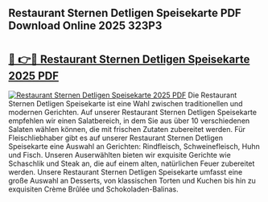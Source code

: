 ## Restaurant Sternen Detligen Speisekarte PDF Download Online 2025 323P3

# <h2><a href="http://gc6xkp.nevu.top/?p=Restaurant+Sternen+Detligen+Speisekarte">🔗 👉🔴 Restaurant Sternen Detligen Speisekarte 2025 PDF</a></h2>

[![Restaurant Sternen Detligen Speisekarte 2025 PDF](https://i.imgur.com/dBaPXMq.png)](http://gc6xkp.nevu.top/?p=Restaurant+Sternen+Detligen+Speisekarte)
Die Restaurant Sternen Detligen Speisekarte ist eine Wahl zwischen traditionellen und modernen Gerichten. Auf unserer Restaurant Sternen Detligen Speisekarte empfehlen wir einen Salatbereich, in dem Sie aus über 10 verschiedenen Salaten wählen können, die mit frischen Zutaten zubereitet werden. Für Fleischliebhaber gibt es auf unserer Restaurant Sternen Detligen Speisekarte eine Auswahl an Gerichten: Rindfleisch, Schweinefleisch, Huhn und Fisch. Unseren Auserwählten bieten wir exquisite Gerichte wie Schaschlik und Steak an, die auf einem alten, natürlichen Feuer zubereitet werden. Unsere Restaurant Sternen Detligen Speisekarte umfasst eine große Auswahl an Desserts, von klassischen Torten und Kuchen bis hin zu exquisiten Crème Brûlée und Schokoladen-Balinas.
